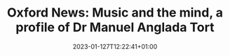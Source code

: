 ---
# Documentation: https://wowchemy.com/docs/managing-content/

title: "Oxford News: Music and the mind, a profile of Dr Manuel Anglada Tort"
summary: 
authors: []
tags: []
categories: []
date: 2023-01-127T12:22:41+01:00

lastmod: "2023-15-22T00:00:00Z"


# Optional external URL for project (replaces project detail page).
external_link: https://www.ox.ac.uk/news/features/music-and-mind-profile-dr-manuel-anglada-tort

# Featured image
# To use, add an image named `featured.jpg/png` to your page's folder.
# Focal points: Smart, Center, TopLeft, Top, TopRight, Left, Right, BottomLeft, Bottom, BottomRight.
image:
  caption:
  focal_point: ""
  preview_only: false

# Custom links (optional).
#   Uncomment and edit lines below to show custom links.

url_code: ""
url_pdf: ""
url_slides: ""
url_video: ""

# Slides (optional).
#   Associate this project with Markdown slides.
#   Simply enter your slide deck's filename without extension.
#   E.g. `slides = "example-slides"` references `content/slides/example-slides.md`.
#   Otherwise, set `slides = ""`.
slides: ""
---